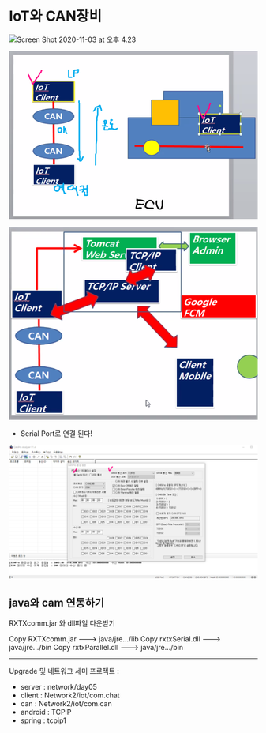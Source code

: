 # IoT와 CAN장비

![Screen Shot 2020-11-03 at 오후 4.23](C:%5CUsers%5Ci%5CDesktop%5CScreen%20Shot%202020-11-03%20at%20%EC%98%A4%ED%9B%84%204.23.png)

![image-20201103163251782](IoT%EC%99%80%20CAN%EC%9E%A5%EB%B9%84/image-20201103163251782.png)

![11111](md-images/11111.PNG)









- Serial Port로 연결 된다!



![image-20201103170618304](IoT%EC%99%80%20CAN%EC%9E%A5%EB%B9%84/image-20201103170618304.png)



## java와 cam 연동하기

RXTXcomm.jar 와 dll파일 다운받기

Copy RXTXcomm.jar ---> java/jre.../lib
Copy rxtxSerial.dll ---> java/jre.../bin
Copy rxtxParallel.dll ---> java/jre.../bin





---

Upgrade 및 네트워크 세미 프로젝트 :

- server : network/day05
- client : Network2/iot/com.chat
- can : Network2/iot/com.can
- android : TCPIP
- spring : tcpip1